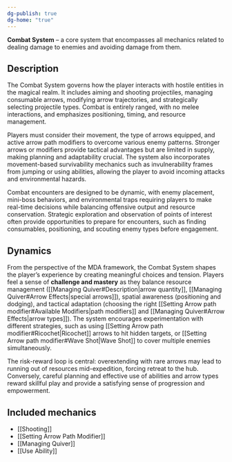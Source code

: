 ```yaml
---
dg-publish: true
dg-home: "true"
---
```

**Combat System** – a core system that encompasses all mechanics related to dealing damage to enemies and avoiding damage from them.

## Description
The Combat System governs how the player interacts with hostile entities in the magical realm. It includes aiming and shooting projectiles, managing consumable arrows, modifying arrow trajectories, and strategically selecting projectile types. Combat is entirely ranged, with no melee interactions, and emphasizes positioning, timing, and resource management.

Players must consider their movement, the type of arrows equipped, and active arrow path modifiers to overcome various enemy patterns. Stronger arrows or modifiers provide tactical advantages but are limited in supply, making planning and adaptability crucial. The system also incorporates movement-based survivability mechanics such as invulnerability frames from jumping or using abilities, allowing the player to avoid incoming attacks and environmental hazards.

Combat encounters are designed to be dynamic, with enemy placement, mini-boss behaviors, and environmental traps requiring players to make real-time decisions while balancing offensive output and resource conservation. Strategic exploration and observation of points of interest often provide opportunities to prepare for encounters, such as finding consumables, positioning, and scouting enemy types before engagement.

## Dynamics
From the perspective of the MDA framework, the Combat System shapes the player’s experience by creating meaningful choices and tension. Players feel a sense of **challenge and mastery** as they balance resource management ([[Managing Quiver#Description|arrow quantity]], [[Managing Quiver#Arrow Effects|special arrows]]), spatial awareness (positioning and dodging), and tactical adaptation (choosing the right [[Setting Arrow path modifier#Available Modifiers|path modifiers]] and [[Managing Quiver#Arrow Effects|arrow types]]). The system encourages experimentation with different strategies, such as using [[Setting Arrow path modifier#Ricochet|Ricochet]] arrows to hit hidden targets, or [[Setting Arrow path modifier#Wave Shot|Wave Shot]] to cover multiple enemies simultaneously.

The risk-reward loop is central: overextending with rare arrows may lead to running out of resources mid-expedition, forcing retreat to the hub. Conversely, careful planning and effective use of abilities and arrow types reward skillful play and provide a satisfying sense of progression and empowerment.

## Included mechanics
- [[Shooting]]
- [[Setting Arrow Path Modifier]]
- [[Managing Quiver]]
- [[Use Ability]]
